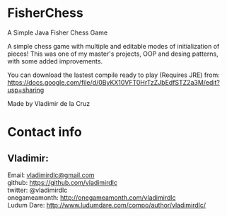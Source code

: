 FisherChess
===========

A Simple Java Fisher Chess Game

A simple chess game with multiple and editable modes of initialization of pieces!
This was one of my master's projects, OOP and desing patterns, with some added improvements. 

You can download the lastest compile ready to play (Requires JRE) from:
https://docs.google.com/file/d/0ByKX10VFT0HrTzZJbEdfSTZ2a3M/edit?usp=sharing

Made by Vladimir de la Cruz

Contact info
============

Vladimir:
--------
Email:         vladimirdlc@gmail.com<br/>
github:        https://github.com/vladimirdlc<br/>
twitter:       @vladimirdlc<br/>
onegameamonth: http://onegameamonth.com/vladimirdlc<br/>
Ludum Dare: http://www.ludumdare.com/compo/author/vladimirdlc/<br/>
